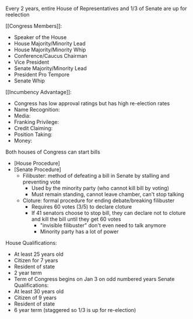 
Every 2 years, entire House of Representatives and 1/3 of Senate are up for reelection 

[[Congress Members]]: 
- Speaker of the House
- House Majority/Minority Lead
- House Majority/Minority Whip
- Conference/Caucus Chairman
- Vice President
- Senate Majority/Minority Lead
- President Pro Tempore
- Senate Whip

[[Incumbency Advantage]]:
- Congress has low approval ratings but has high re-election rates
- Name Recognition:
- Media:
- Franking Privilege: 
- Credit Claiming: 
- Position Taking: 
- Money:

Both houses of Congress can start bills
- [House Procedure]
- [Senate Procedure]
	- Filibuster: method of defeating a bill in Senate by stalling and preventing vote
		- Used by the minority party (who cannot kill bill by voting)
		- Must remain standing, cannot leave chamber, can't stop talking
	- Cloture: formal procedure for ending debate/breaking filibuster
		- Requires 60 votes (3/5) to declare cloture 
		- If 41 senators choose to stop bill, they can declare not to cloture and kill the bill until they get 60 votes 
			- "invisible filibuster" don't even need to talk anymore 
			- Minority party has a lot of power 

House Qualifications: 
- At least 25 years old
- Citizen for 7 years
- Resident of state
- 2 year term
- Term of Congress begins on Jan 3 on odd numbered years
Senate Qualifications:
- At least 30 years old
- Citizen of 9 years
- Resident of state
- 6 year term (staggered so 1/3 is up for re-election)

